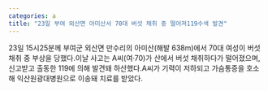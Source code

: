 ```yaml
---
categories: a
title: "23일 부여 외산면 아미산서 70대 버섯 채취 중 떨어져119수색 발견"
---
```

23일 15시25분께 부여군 외산면 만수리의 아미산(해발 638m)에서 70대 여성이 버섯채취 중 부상을 당했다.이날 사고는 A씨(여·70)가 산에서 버섯 채취하다가 떨어졌으며, 신고받고 출동한 119에 의해 발견돼 하산했다.A씨가 기력이 저하되고 가슴통증을 호소해 익산원광대병원으로 이송돼 치료를 받았다.